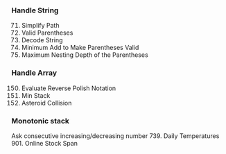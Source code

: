 ### Handle String
71. Simplify Path
20. Valid Parentheses
394. Decode String
921. Minimum Add to Make Parentheses Valid
1614. Maximum Nesting Depth of the Parentheses


### Handle Array
150. Evaluate Reverse Polish Notation
155. Min Stack
735. Asteroid Collision


### Monotonic stack
Ask consecutive increasing/decreasing number
739. Daily Temperatures
901. Online Stock Span